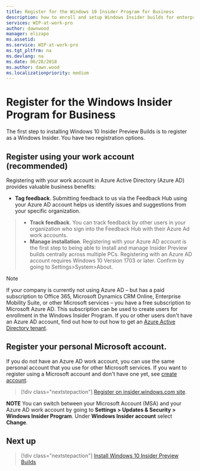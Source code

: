 ```yaml
---
title: Register for the Windows 10 Insider Program for Business
description: how to enroll and setup Windows Insider builds for enterprise client devices.
services: WIP-at-work-pro
author: dawnwood
manager: elizapo
ms.assetid: 
ms.service: WIP-at-work-pro
ms.tgt_pltfrm: na
ms.devlang: na
ms.date: 06/28/2018
ms.author: dawn.wood
ms.localizationpriority: medium
---
```


# Register for the Windows Insider Program for Business
The first step to installing Windows 10 Insider Preview Builds is to register as a Windows Insider. You have two registration options.

## Register using your work account (recommended)
Registering with your work account in Azure Active Directory (Azure AD) provides valuable business benefits: 
* __Tag feedback__. Submitting feedback to us via the Feedback Hub using your Azure AD account helps us identify issues and suggestions from your specific organization.  
>* __Track feedback__. You can track feedback by other users in your organization who sign into the Feedback Hub with their Azure Ad work accounts. 
>* __Manage installation__. Registering with your Azure AD account is the first step to being able to Install and manage Insider Preview builds centrally across multiple PCs.
Registering with an Azure AD account requires Windows 10 Version 1703 or later. Confirm by going to Settings>System>About. 

> [!NOTE] 
> If your company is currently not using Azure AD – but has a paid subscription to Office 365, Microsoft Dynamics CRM Online, Enterprise Mobility Suite, or other Microsoft services – you have a free subscription to Microsoft Azure AD. This subscription can be used to create users for enrollment in the Windows Insider Program. 
> If you or other users don't have an Azure AD account, find out how to out how to get an [Azure Active Directory tenant](https://docs.microsoft.com/azure/active-directory/develop/active-directory-howto-tenant). 

## Register your personal Microsoft account. 
If you do not have an Azure AD work account, you can use the same personal account that you use for other Microsoft services. If you want to register using a Microsoft account and don't have one yet, see [create account](https://signup.live.com/).

> [!div class="nextstepaction"]
> [Register on insider.windows.com site](https://insider.windows.com/en-us/register/). 

__NOTE__
You can switch between your Microsoft Account (MSA) and your Azure AD work account by going to __Settings > Updates & Security > Windows Insider Program__. Under __Windows Insider account__ select __Change__.

## Next up
> [!div class="nextstepaction"]
> [Install Windows 10 Insider Preview Builds](wip-4-biz-install.md)







